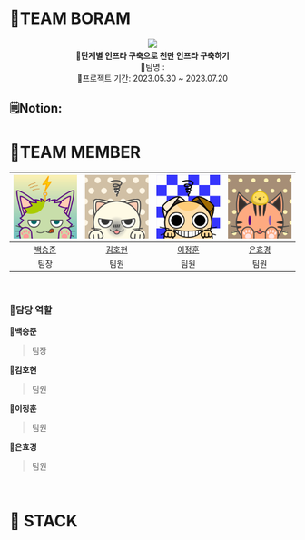 # 🦖TEAM BORAM
<div align="center">
 <img src="https://github.com/gugucone999/finalproject/blob/2f770a1e4515e1192d792dee8fad5e02ada9fb95/img/bonobono.jpeg">
 <br>
<b>💫단계별 인프라 구축으로 천만 인프라 구축하기</b><br>
 💫팀명 : <br>
 💫프로젝트 기간: 2023.05.30 ~ 2023.07.20<br>
</div>

## 🗒️Notion: 

# 🦖TEAM MEMBER

|![백승준](./img/bsj.png)|![김호현](./img/khh.png)|![이정훈](./img/ljh.jpg)|![은효경](./img/ehk.png)|
|:---:|:---:|:---:|:---:|
|[백승준](https://github.com/Santhaim)|[김호현](https://github.com/kimohyeon)|[이정훈](https://github.com/gugucone999)|[은효경](https://github.com/MintBANG)|
|팀장|팀원|팀원|팀원|

<br>

### 📌담당 역할 
<div markdown="1">
 
**🦖백승준**
> 팀장


**🦖김호현**
> 팀원 

 
**🦖이정훈**
> 팀원

 
**🦖은효경**
> 팀원

 
</div>

<br>

# 📢 STACK
